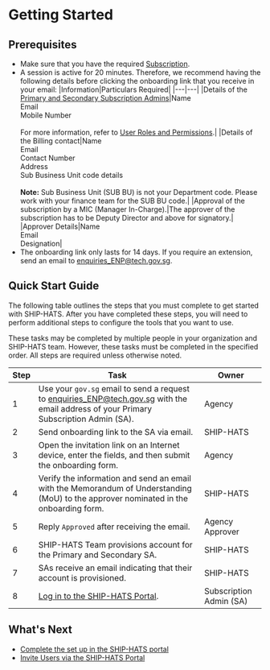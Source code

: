 # Getting Started
<!--
**Topics**
- [Prerequisites](#prerequisites)
- [Quick Start Guide](#quick-start-guide)
-->
## Prerequisites

- Make sure that you have the required [Subscription](subscription).
- A session is active for 20 minutes. Therefore, we recommend having the following details before clicking the onboarding link that you receive in your email: 
    |Information|Particulars Required|
    |---|---|
    |Details of the [Primary and Secondary Subscription Admins](https://docs.developer.tech.gov.sg/docs/ship-hats-documentation/#/user-roles-permissions?id=sa-permissions)|Name<br>Email<br>Mobile Number<br><br>For more information, refer to [User Roles and Permissions](user-roles-permissions).| 
    |Details of the Billing contact|Name<br>Email<br>Contact Number<br>Address<br> Sub Business Unit code details<br><br>**Note:** Sub Business Unit (SUB BU) is not your Department code. Please work with your finance team for the SUB BU code.|
    |Approval of the subscription by a MIC (Manager In-Charge).|The approver of the subscription has to be Deputy Director and above for signatory.|
    |Approver Details|Name<br>Email<br>Designation| 
- The onboarding link only lasts for 14 days. If you require an extension, send an email to [enquiries_ENP@tech.gov.sg](mailto:enquiries_ENP@tech.gov.sg).

## Quick Start Guide 

The following table outlines the steps that you must complete to get started with SHIP-HATS. After you have completed these steps, you will need to perform additional steps to configure the tools that you want to use.  

These tasks may be completed by multiple people in your organization and SHIP-HATS team. However, these tasks must be completed in the specified order. All steps are required unless otherwise noted.


|Step|Task|Owner|
|---|---|---|
|1|Use your `gov.sg` email to send a request to [enquiries_ENP@tech.gov.sg](mailto:enquiries_ENP@tech.gov.sg) with the email address of your Primary Subscription Admin (SA).|Agency|
|2|Send onboarding link to the SA via email.|SHIP-HATS|
|3|Open the invitation link on an Internet device, enter the fields, and then submit the onboarding form.|Agency|
|4|Verify the information and send an email with the Memorandum of Understanding (MoU) to the approver nominated in the onboarding form.|SHIP-HATS|
|5|Reply `Approved` after receiving the email.|Agency Approver|
|6|SHIP-HATS Team provisions account for the Primary and Secondary SA.|SHIP-HATS |
|7|SAs receive an email indicating that their account is provisioned.|SHIP-HATS |
|8|[Log in to the SHIP-HATS Portal](https://docs.developer.tech.gov.sg/docs/ship-hats-portal-guide/#/access-ship-hats-portal).| Subscription Admin (SA)|




## What's Next
- [Complete the set up in the SHIP-HATS portal](https://docs.developer.tech.gov.sg/docs/ship-hats-portal-guide/#/configure-portal)
- [Invite Users via the SHIP-HATS Portal](https://docs.developer.tech.gov.sg/docs/ship-hats-portal-guide/#/manage-users?id=invite-users) 

<!--

1. Use gov.sg email to send a request to [enquiries_ENP@tech.gov.sg](mailto:enquiries_ENP@tech.gov.sg) with the email address of your Primary Subscription Admin (SA).  
1. The SA receives the onboarding link via email.
1. Open the invitation link on an Internet device, enter the fields, and then submit the onboarding form. 
1. SHIP-HATS Team verifies the information. 
1. System will send an email with the Memorandum of Understanding (MoU) to the approver nominated in the onboarding form. 
1. Agency's approver is required to reply 'Approved’ after receiving the email. 
1. After approver replies, SHIP-HATS Team provisions the Primary SA and Secondary SA's account. 
1. SAs will receive an email to inform that your account is provisioned. 
1. SAs log into [SHIP-HATS Portal](http://ship.gov.sg) after their accounts have been provisioned and send the [invitation link](https://docs.developer.tech.gov.sg/docs/ship-hats-documentation/#/manage-users?id=invite-users) to their users for them to self-create accounts and approve the user accounts.
-->